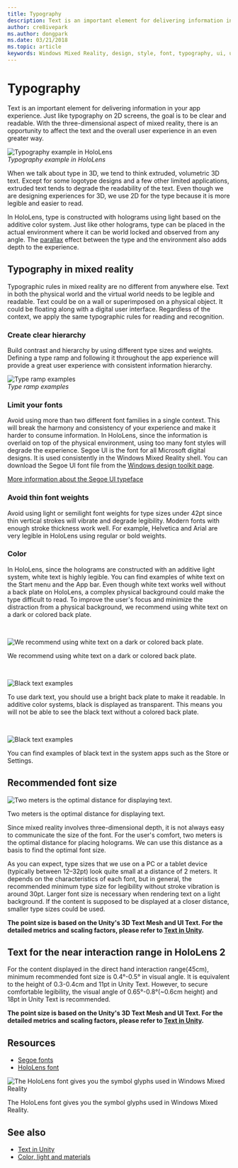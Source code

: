 ```yaml
---
title: Typography
description: Text is an important element for delivering information in your app experience.
author: cre8ivepark
ms.author: dongpark
ms.date: 03/21/2018
ms.topic: article
keywords: Windows Mixed Reality, design, style, font, typography, ui, ux
---
```




# Typography

Text is an important element for delivering information in your app experience. Just like typography on 2D screens, the goal is to be clear and readable. With the three-dimensional aspect of mixed reality, there is an opportunity to affect the text and the overall user experience in an even greater way.

![Typography example in HoloLens](images/typography-cover.png)<br>
*Typography example in HoloLens*

When we talk about type in 3D, we tend to think extruded, volumetric 3D text. Except for some logotype designs and a few other limited applications, extruded text tends to degrade the readability of the text. Even though we are designing experiences for 3D, we use 2D for the type because it is more legible and easier to read.

In HoloLens, type is constructed with holograms using light based on the additive color system. Just like other holograms, type can be placed in the actual environment where it can be world locked and observed from any angle. The [parallax](https://en.wikipedia.org/wiki/Parallax) effect between the type and the environment also adds depth to the experience.

## Typography in mixed reality

Typographic rules in mixed reality are no different from anywhere else. Text in both the physical world and the virtual world needs to be legible and readable. Text could be on a wall or superimposed on a physical object. It could be floating along with a digital user interface. Regardless of the context, we apply the same typographic rules for reading and recognition.

### Create clear hierarchy

Build contrast and hierarchy by using different type sizes and weights. Defining a type ramp and following it throughout the app experience will provide a great user experience with consistent information hierarchy.

![Type ramp examples](images/typography-ramp-1000px.jpg)<br>
*Type ramp examples*

### Limit your fonts

Avoid using more than two different font families in a single context. This will break the harmony and consistency of your experience and make it harder to consume information. In HoloLens, since the information is overlaid on top of the physical environment, using too many font styles will degrade the experience. Segoe UI is the font for all Microsoft digital designs. It is used consistently in the Windows Mixed Reality shell. You can download the Segoe UI font file from the [Windows design toolkit page](https://docs.microsoft.com/windows/uwp/design-downloads/).

[More information about the Segoe UI typeface](https://docs.microsoft.com/windows/uwp/design/style/typography)

### Avoid thin font weights

Avoid using light or semilight font weights for type sizes under 42pt since thin vertical strokes will vibrate and degrade legibility. Modern fonts with enough stroke thickness work well. For example, Helvetica and Arial are very legible in HoloLens using regular or bold weights.

### Color

In HoloLens, since the holograms are constructed with an additive light system, white text is highly legible. You can find examples of white text on the Start menu and the App bar. Even though white text works well without a back plate on HoloLens, a complex physical background could make the type difficult to read. To improve the user's focus and minimize the distraction from a physical background, we recommend using white text on a dark or colored back plate.

<br>


![We recommend using white text on a dark or colored back plate.](images/typography-whiteonblack2-1000px.jpg)

We recommend using white text on a dark or colored back plate.

<br>


![Black text examples](images/typography-whiteonblack.png)

To use dark text, you should use a bright back plate to make it readable. In additive color systems, black is displayed as transparent. This means you will not be able to see the black text without a colored back plate.

<br>


![Black text examples](images/640px-typography-blackonwhite.jpg)

You can find examples of black text in the system apps such as the Store or Settings.

## Recommended font size

![Two meters is the optimal distance for displaying text.](images/typography-distance-1000px.jpg)

Two meters is the optimal distance for displaying text.

Since mixed reality involves three-dimensional depth, it is not always easy to communicate the size of the font. For the user's comfort, two meters is the optimal distance for placing holograms. We can use this distance as a basis to find the optimal font size.

As you can expect, type sizes that we use on a PC or a tablet device (typically between 12–32pt) look quite small at a distance of 2 meters. It depends on the characteristics of each font, but in general, the recommended minimum type size for legibility without stroke vibration is around 30pt. Larger font size is necessary when rendering text on a light background. If the content is supposed to be displayed at a closer distance, smaller type sizes could be used. 

**The point size is based on the Unity's 3D Text Mesh and UI Text. For the detailed metrics and scaling factors, please refer to [Text in Unity](text-in-unity.md).**

## Text for the near interaction range in HoloLens 2

For the content displayed in the direct hand interaction range(45cm), minimum recommended font size is 0.4°-0.5° in visual angle. It is equivalent to the height of 0.3-0.4cm and 11pt in Unity Text. However, to secure comfortable legibility, the visual angle of 0.65°-0.8°(~0.6cm height) and 18pt in Unity Text is recommended.

**The point size is based on the Unity's 3D Text Mesh and UI Text. For the detailed metrics and scaling factors, please refer to [Text in Unity](text-in-unity.md).**


## Resources
* [Segoe fonts](http://download.microsoft.com/download/1/B/C/1BCF071A-78EE-4968-ACBE-15461C274B61/Segoe%20fonts%20v1705.zip)
* [HoloLens font](http://download.microsoft.com/download/3/8/D/38D659E2-4B9C-413A-B2E7-1956181DC427/Hololens%20font.zip)

![The HoloLens font gives you the symbol glyphs used in Windows Mixed Reality](images/300px-hololensmdl2symbols.jpg)

The HoloLens font gives you the symbol glyphs used in Windows Mixed Reality.

## See also
* [Text in Unity](http://holodocsfuture/index.php?title=Text_in_Unity&action=edit&redlink=1)
* [Color, light and materials](color,-light-and-materials.md)
